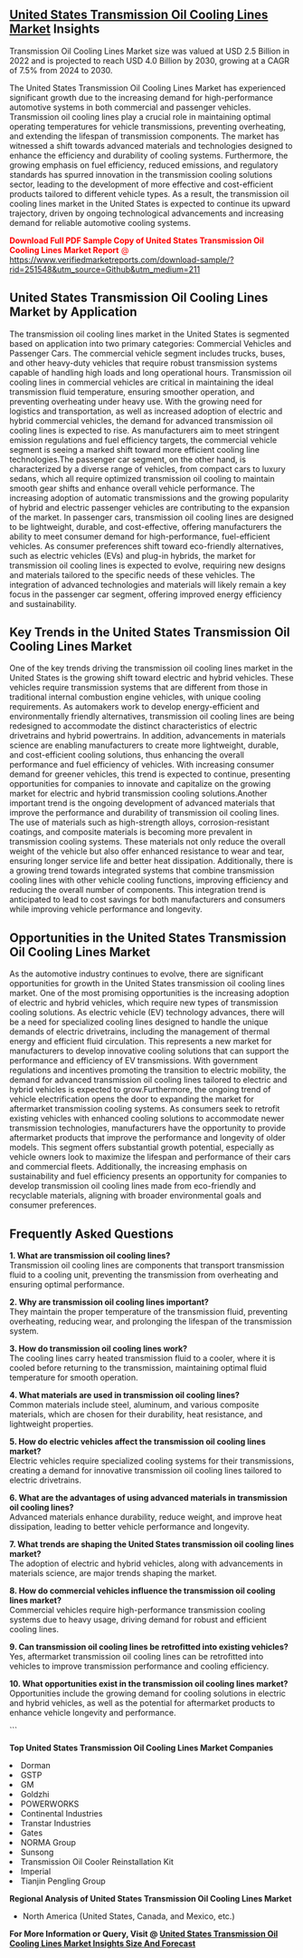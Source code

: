 <h2><a href="https://www.verifiedmarketreports.com/download-sample/?rid=251548&amp;utm_source=Github&amp;utm_medium=211" target="_blank">United States Transmission Oil Cooling Lines Market</a> Insights</h2><p>Transmission Oil Cooling Lines Market size was valued at USD 2.5 Billion in 2022 and is projected to reach USD 4.0 Billion by 2030, growing at a CAGR of 7.5% from 2024 to 2030.</p><p><p>The United States Transmission Oil Cooling Lines Market has experienced significant growth due to the increasing demand for high-performance automotive systems in both commercial and passenger vehicles. Transmission oil cooling lines play a crucial role in maintaining optimal operating temperatures for vehicle transmissions, preventing overheating, and extending the lifespan of transmission components. The market has witnessed a shift towards advanced materials and technologies designed to enhance the efficiency and durability of cooling systems. Furthermore, the growing emphasis on fuel efficiency, reduced emissions, and regulatory standards has spurred innovation in the transmission cooling solutions sector, leading to the development of more effective and cost-efficient products tailored to different vehicle types. As a result, the transmission oil cooling lines market in the United States is expected to continue its upward trajectory, driven by ongoing technological advancements and increasing demand for reliable automotive cooling systems. <p><span class=""><span style="color: #ff0000;"><strong>Download Full PDF Sample Copy of United States Transmission Oil Cooling Lines Market Report</strong> @ </span><a href="https://www.verifiedmarketreports.com/download-sample/?rid=251548&amp;utm_source=Github&amp;utm_medium=211" target="_blank">https://www.verifiedmarketreports.com/download-sample/?rid=251548&amp;utm_source=Github&amp;utm_medium=211</a></span></p></p><h2>United States Transmission Oil Cooling Lines Market by Application</h2><p>The transmission oil cooling lines market in the United States is segmented based on application into two primary categories: Commercial Vehicles and Passenger Cars. The commercial vehicle segment includes trucks, buses, and other heavy-duty vehicles that require robust transmission systems capable of handling high loads and long operational hours. Transmission oil cooling lines in commercial vehicles are critical in maintaining the ideal transmission fluid temperature, ensuring smoother operation, and preventing overheating under heavy use. With the growing need for logistics and transportation, as well as increased adoption of electric and hybrid commercial vehicles, the demand for advanced transmission oil cooling lines is expected to rise. As manufacturers aim to meet stringent emission regulations and fuel efficiency targets, the commercial vehicle segment is seeing a marked shift toward more efficient cooling line technologies.The passenger car segment, on the other hand, is characterized by a diverse range of vehicles, from compact cars to luxury sedans, which all require optimized transmission oil cooling to maintain smooth gear shifts and enhance overall vehicle performance. The increasing adoption of automatic transmissions and the growing popularity of hybrid and electric passenger vehicles are contributing to the expansion of the market. In passenger cars, transmission oil cooling lines are designed to be lightweight, durable, and cost-effective, offering manufacturers the ability to meet consumer demand for high-performance, fuel-efficient vehicles. As consumer preferences shift toward eco-friendly alternatives, such as electric vehicles (EVs) and plug-in hybrids, the market for transmission oil cooling lines is expected to evolve, requiring new designs and materials tailored to the specific needs of these vehicles. The integration of advanced technologies and materials will likely remain a key focus in the passenger car segment, offering improved energy efficiency and sustainability.<h2>Key Trends in the United States Transmission Oil Cooling Lines Market</h2><p>One of the key trends driving the transmission oil cooling lines market in the United States is the growing shift toward electric and hybrid vehicles. These vehicles require transmission systems that are different from those in traditional internal combustion engine vehicles, with unique cooling requirements. As automakers work to develop energy-efficient and environmentally friendly alternatives, transmission oil cooling lines are being redesigned to accommodate the distinct characteristics of electric drivetrains and hybrid powertrains. In addition, advancements in materials science are enabling manufacturers to create more lightweight, durable, and cost-efficient cooling solutions, thus enhancing the overall performance and fuel efficiency of vehicles. With increasing consumer demand for greener vehicles, this trend is expected to continue, presenting opportunities for companies to innovate and capitalize on the growing market for electric and hybrid transmission cooling solutions.Another important trend is the ongoing development of advanced materials that improve the performance and durability of transmission oil cooling lines. The use of materials such as high-strength alloys, corrosion-resistant coatings, and composite materials is becoming more prevalent in transmission cooling systems. These materials not only reduce the overall weight of the vehicle but also offer enhanced resistance to wear and tear, ensuring longer service life and better heat dissipation. Additionally, there is a growing trend towards integrated systems that combine transmission cooling lines with other vehicle cooling functions, improving efficiency and reducing the overall number of components. This integration trend is anticipated to lead to cost savings for both manufacturers and consumers while improving vehicle performance and longevity.<h2>Opportunities in the United States Transmission Oil Cooling Lines Market</h2><p>As the automotive industry continues to evolve, there are significant opportunities for growth in the United States transmission oil cooling lines market. One of the most promising opportunities is the increasing adoption of electric and hybrid vehicles, which require new types of transmission cooling solutions. As electric vehicle (EV) technology advances, there will be a need for specialized cooling lines designed to handle the unique demands of electric drivetrains, including the management of thermal energy and efficient fluid circulation. This represents a new market for manufacturers to develop innovative cooling solutions that can support the performance and efficiency of EV transmissions. With government regulations and incentives promoting the transition to electric mobility, the demand for advanced transmission oil cooling lines tailored to electric and hybrid vehicles is expected to grow.Furthermore, the ongoing trend of vehicle electrification opens the door to expanding the market for aftermarket transmission cooling systems. As consumers seek to retrofit existing vehicles with enhanced cooling solutions to accommodate newer transmission technologies, manufacturers have the opportunity to provide aftermarket products that improve the performance and longevity of older models. This segment offers substantial growth potential, especially as vehicle owners look to maximize the lifespan and performance of their cars and commercial fleets. Additionally, the increasing emphasis on sustainability and fuel efficiency presents an opportunity for companies to develop transmission oil cooling lines made from eco-friendly and recyclable materials, aligning with broader environmental goals and consumer preferences.<h2>Frequently Asked Questions</h2><p><strong>1. What are transmission oil cooling lines?</strong><br>Transmission oil cooling lines are components that transport transmission fluid to a cooling unit, preventing the transmission from overheating and ensuring optimal performance.</p><p><strong>2. Why are transmission oil cooling lines important?</strong><br>They maintain the proper temperature of the transmission fluid, preventing overheating, reducing wear, and prolonging the lifespan of the transmission system.</p><p><strong>3. How do transmission oil cooling lines work?</strong><br>The cooling lines carry heated transmission fluid to a cooler, where it is cooled before returning to the transmission, maintaining optimal fluid temperature for smooth operation.</p><p><strong>4. What materials are used in transmission oil cooling lines?</strong><br>Common materials include steel, aluminum, and various composite materials, which are chosen for their durability, heat resistance, and lightweight properties.</p><p><strong>5. How do electric vehicles affect the transmission oil cooling lines market?</strong><br>Electric vehicles require specialized cooling systems for their transmissions, creating a demand for innovative transmission oil cooling lines tailored to electric drivetrains.</p><p><strong>6. What are the advantages of using advanced materials in transmission oil cooling lines?</strong><br>Advanced materials enhance durability, reduce weight, and improve heat dissipation, leading to better vehicle performance and longevity.</p><p><strong>7. What trends are shaping the United States transmission oil cooling lines market?</strong><br>The adoption of electric and hybrid vehicles, along with advancements in materials science, are major trends shaping the market.</p><p><strong>8. How do commercial vehicles influence the transmission oil cooling lines market?</strong><br>Commercial vehicles require high-performance transmission cooling systems due to heavy usage, driving demand for robust and efficient cooling lines.</p><p><strong>9. Can transmission oil cooling lines be retrofitted into existing vehicles?</strong><br>Yes, aftermarket transmission oil cooling lines can be retrofitted into vehicles to improve transmission performance and cooling efficiency.</p><p><strong>10. What opportunities exist in the transmission oil cooling lines market?</strong><br>Opportunities include the growing demand for cooling solutions in electric and hybrid vehicles, as well as the potential for aftermarket products to enhance vehicle longevity and performance.</p>```</p><p><strong>Top United States Transmission Oil Cooling Lines Market Companies</strong></p><div data-test-id=""><p><li>Dorman</li><li> GSTP</li><li> GM</li><li> Goldzhi</li><li> POWERWORKS</li><li> Continental Industries</li><li> Transtar Industries</li><li> Gates</li><li> NORMA Group</li><li> Sunsong</li><li> Transmission Oil Cooler Reinstallation Kit</li><li> Imperial</li><li> Tianjin Pengling Group</li></p><div><strong>Regional Analysis of&nbsp;United States Transmission Oil Cooling Lines Market</strong></div><ul><li dir="ltr"><p dir="ltr">North America&nbsp;(United States, Canada, and Mexico, etc.)</p></li></ul><p><strong>For More Information or Query, Visit @&nbsp;</strong><strong><a href="https://www.verifiedmarketreports.com/product/transmission-oil-cooling-lines-market/?utm_source=Github&amp;utm_medium=211" target="_blank">United States Transmission Oil Cooling Lines Market Insights Size And Forecast</a></strong></p></div>
